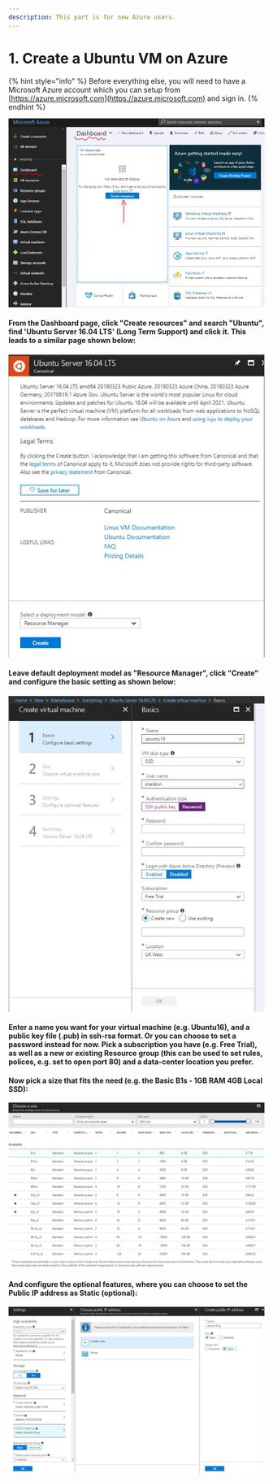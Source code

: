 ```yaml
---
description: This part is for new Azure users.
---
```


# 1. Create a Ubuntu VM on Azure

{% hint style="info" %}
Before everything else, you will need to have a Microsoft Azure account which you can setup from [https://azure.microsoft.com](https://azure.microsoft.com) and sign in.
{% endhint %}

![](.gitbook/assets/dashboard.JPG)

#### From the Dashboard page, click "Create resources" and search "Ubuntu", find 'Ubuntu Server 16.04 LTS' \(Long Term Support\) and click it. This leads to a similar page shown below: 

####  

![](.gitbook/assets/ubuntu_lts.JPG)

#### Leave default deployment model as "Resource Manager", click "Create" and configure the basic setting as shown below: 

####  

####  



![](.gitbook/assets/machinesetting.JPG)

#### Enter a name you want for your virtual machine \(e.g. Ubuntu16\), and a public key file \(.pub\) in ssh-rsa format. Or you can choose to set a password instead for now.  Pick a  subscription you have \(e.g. Free Trial\), as well as a new or existing Resource group \(this can be used to set rules, polices, e.g. set to open port 80\) and a data-center location you prefer. 

#### Now pick a size that fits the need \(e.g. the Basic B1s - 1GB RAM 4GB Local SSD\): 

![](.gitbook/assets/sizechoice.JPG)

#### And configure the optional features, where you can choose to set the Public IP address as Static \(optional\):  

![](.gitbook/assets/ipsetting.jpg)

